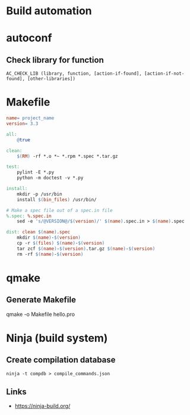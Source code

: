 # Build automation

# autoconf

## Check library for function

```
AC_CHECK_LIB (library, function, [action-if-found], [action-if-not-found], [other-libraries])
```





# Makefile

```makefile
name= project_name
version= 3.3

all: 
	@true

clean:
	$(RM) -rf *.o *~ *.rpm *.spec *.tar.gz

test:
	pylint -E *.py
	python -m doctest -v *.py

install:
	mkdir -p /usr/bin
	install $(bin_files) /usr/bin/

# Make a spec file out of a spec.in file
%.spec: %.spec.in
	sed -e 's/@VERSION@/$(version)/' $(name).spec.in > $(name).spec

dist: clean $(name).spec
	mkdir $(name)-$(version)
	cp -r $(files) $(name)-$(version)
	tar zcf $(name)-$(version).tar.gz $(name)-$(version)
	rm -rf $(name)-$(version)
```


# qmake
## Generate Makefile



  qmake -o Makefile hello.pro



# Ninja (build system)

## Create compilation database

```
ninja -t compdb > compile_commands.json
```

## Links

- https://ninja-build.org/
